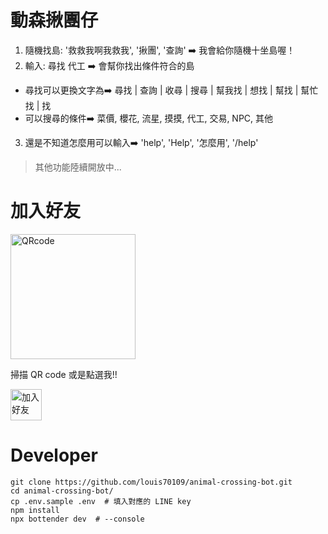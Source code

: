 
# 動森揪團仔

1. 隨機找島: '救救我啊我救我', '揪團', '查詢' ➡️ 我會給你隨機十坐島喔！
2. 輸入: 尋找 代工 ➡️ 會幫你找出條件符合的島
  - 尋找可以更換文字為➡️ 尋找 | 查詢 | 收尋 | 搜尋 | 幫我找 | 想找 | 幫找 | 幫忙找 | 找
  - 可以搜尋的條件➡️ 菜價, 櫻花, 流星, 摸摸, 代工, 交易, NPC, 其他
3. 還是不知道怎麼用可以輸入➡️ 'help', 'Help', '怎麼用', '/help'

> 其他功能陸續開放中...

# 加入好友

<img height="200" border="0" alt="QRcode" src="https://i.imgur.com/b1nlXa6.png">

掃描 QR code 或是點選我!!

<a href="https://line.me/R/ti/p/%40217vobcy"><img height="50" border="0" alt="加入好友" src="https://scdn.line-apps.com/n/line_add_friends/btn/zh-Hant.png"></a>


# Developer

```
git clone https://github.com/louis70109/animal-crossing-bot.git
cd animal-crossing-bot/
cp .env.sample .env  # 填入對應的 LINE key
npm install
npx bottender dev  # --console
```

